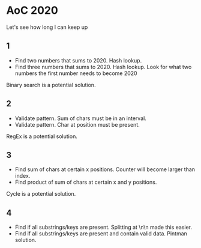 # AoC 2020
Let's see how long I can keep up

## 1
* Find two numbers that sums to 2020. Hash lookup.
* Find three numbers that sums to 2020. Hash lookup. Look for what two numbers the first number needs to become 2020

Binary search is a potential solution.

## 2
* Validate pattern. Sum of chars must be in an interval.
* Validate pattern. Char at position must be present.

RegEx is a potential solution.

## 3
* Find sum of chars at certain x positions. Counter will become larger than index.
* Find product of sum of chars at certain x and y positions.

Cycle is a potential solution.

## 4
* Find if all substrings/keys are present. Splitting at \n\n made this easier.
* Find if all substrings/keys are present and contain valid data. Pintman solution.

